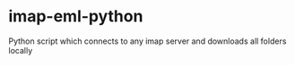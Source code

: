 # imap-eml-python
Python script which connects to any imap server and downloads all folders locally
